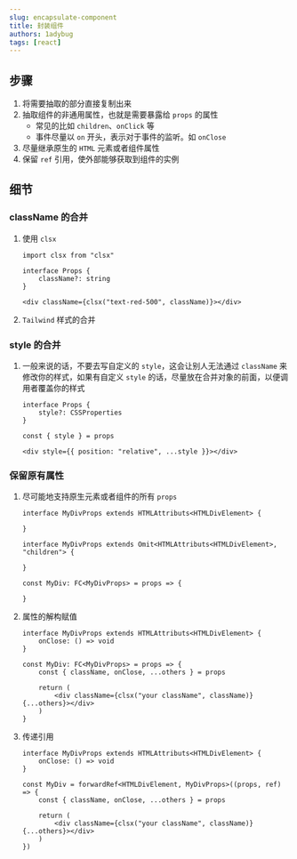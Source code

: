 ```yaml
---
slug: encapsulate-component
title: 封装组件
authors: 1adybug
tags: [react]
---
```


## 步骤

1. 将需要抽取的部分直接复制出来
2. 抽取组件的非通用属性，也就是需要暴露给 `props` 的属性
    - 常见的比如 `children`、`onClick` 等
    - 事件尽量以 `on` 开头，表示对于事件的监听。如 `onClose`
3. 尽量继承原生的 `HTML` 元素或者组件属性
4. 保留 `ref` 引用，使外部能够获取到组件的实例

## 细节

### className 的合并

1. 使用 `clsx`

    ```tsx
    import clsx from "clsx"
    
    interface Props {
        className?: string
    }

    <div className={clsx("text-red-500", className)}></div>
    ```

2. `Tailwind` 样式的合并

### style 的合并

1. 一般来说的话，不要去写自定义的 `style`，这会让别人无法通过 `className` 来修改你的样式，如果有自定义 `style` 的话，尽量放在合并对象的前面，以便调用者覆盖你的样式

    ```tsx
    interface Props {
        style?: CSSProperties
    }

    const { style } = props

    <div style={{ position: "relative", ...style }}></div>
    ```

### 保留原有属性

1. 尽可能地支持原生元素或者组件的所有 `props`

    ```tsx
    interface MyDivProps extends HTMLAttributs<HTMLDivElement> {
        
    }

    interface MyDivProps extends Omit<HTMLAttributs<HTMLDivElement>, "children"> {

    }

    const MyDiv: FC<MyDivProps> = props => {
    
    }
    ```

2. 属性的解构赋值

    ```tsx
    interface MyDivProps extends HTMLAttributs<HTMLDivElement> {
        onClose: () => void
    }

    const MyDiv: FC<MyDivProps> = props => {
        const { className, onClose, ...others } = props

        return (
            <div className={clsx("your className", className)} {...others}></div>
        )
    }
    ```

3. 传递引用

    ```tsx
    interface MyDivProps extends HTMLAttributs<HTMLDivElement> {
        onClose: () => void
    }

    const MyDiv = forwardRef<HTMLDivElement, MyDivProps>((props, ref) => {
        const { className, onClose, ...others } = props

        return (
            <div className={clsx("your className", className)} {...others}></div>
        )
    })
    ```